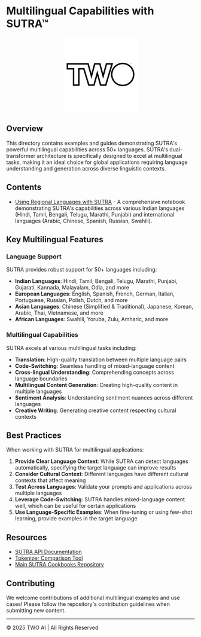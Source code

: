# Multilingual Capabilities with SUTRA™

<p align="center">
  <img src="../images/rfqbgn5s_400x400.jpg" alt="TWO AI Logo" width="200"/>
</p>

## Overview

This directory contains examples and guides demonstrating SUTRA's powerful multilingual capabilities across 50+ languages. SUTRA's dual-transformer architecture is specifically designed to excel at multilingual tasks, making it an ideal choice for global applications requiring language understanding and generation across diverse linguistic contexts.

## Contents

- [Using Regional Languages with SUTRA](Using_Regional_Languages_with_Sutra.ipynb) - A comprehensive notebook demonstrating SUTRA's capabilities across various Indian languages (Hindi, Tamil, Bengali, Telugu, Marathi, Punjabi) and international languages (Arabic, Chinese, Spanish, Russian, Swahili).

## Key Multilingual Features

### Language Support

SUTRA provides robust support for 50+ languages including:

- **Indian Languages**: Hindi, Tamil, Bengali, Telugu, Marathi, Punjabi, Gujarati, Kannada, Malayalam, Odia, and more
- **European Languages**: English, Spanish, French, German, Italian, Portuguese, Russian, Polish, Dutch, and more
- **Asian Languages**: Chinese (Simplified & Traditional), Japanese, Korean, Arabic, Thai, Vietnamese, and more
- **African Languages**: Swahili, Yoruba, Zulu, Amharic, and more

### Multilingual Capabilities

SUTRA excels at various multilingual tasks including:

- **Translation**: High-quality translation between multiple language pairs
- **Code-Switching**: Seamless handling of mixed-language content
- **Cross-lingual Understanding**: Comprehending concepts across language boundaries
- **Multilingual Content Generation**: Creating high-quality content in multiple languages
- **Sentiment Analysis**: Understanding sentiment nuances across different languages
- **Creative Writing**: Generating creative content respecting cultural contexts

## Best Practices

When working with SUTRA for multilingual applications:

1. **Provide Clear Language Context**: While SUTRA can detect languages automatically, specifying the target language can improve results
2. **Consider Cultural Context**: Different languages have different cultural contexts that affect meaning
3. **Test Across Languages**: Validate your prompts and applications across multiple languages
4. **Leverage Code-Switching**: SUTRA handles mixed-language content well, which can be useful for certain applications
5. **Use Language-Specific Examples**: When fine-tuning or using few-shot learning, provide examples in the target language

## Resources

- [SUTRA API Documentation](https://docs.two.ai/version-2/docs/get-started-with-sutra)
- [Tokenizer Comparison Tool](https://huggingface.co/spaces/TWO/sutra-tokenizer-comparison)
- [Main SUTRA Cookbooks Repository](https://github.com/Shubhwithai/Sutra_Cookbooks)

## Contributing

We welcome contributions of additional multilingual examples and use cases! Please follow the repository's contribution guidelines when submitting new content.

---

© 2025 TWO AI | All Rights Reserved
